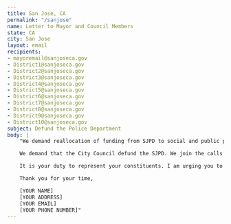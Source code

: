 ```yaml
---
title: San Jose, CA
permalink: "/sanjose"
name: Letter to Mayor and Council Members
state: CA
city: San Jose
layout: email
recipients:
- mayoremail@sanjoseca.gov
- District1@sanjoseca.gov
- District2@sanjoseca.gov
- District3@sanjoseca.gov
- District4@sanjoseca.gov
- District5@sanjoseca.gov
- District6@sanjoseca.gov
- District7@sanjoseca.gov
- District8@sanjoseca.gov
- District9@sanjoseca.gov
- District10@sanjoseca.gov
subject: Defund the Police Department
body: |
    "We demand reallocation of funding from SJPD to social and public programming that takes place in our communities, demand regulation ensure oversight board for public spending. It is an outrage that 44% of the city funding goes towards the Police Department. It has seen a rise in overtime pay which, more often than not, is paid out to officers responsible for harassing the unhoused, and Black, Indigenous, people of color.

    We demand that the City Council defund the SJPD. We join the calls of those across the country to #DefundThePolice. We demand a budget that adequately and effectively meets the needs of at-risk San Jose residents during this trying and uncertain time, when livelihoods are on the line. We demand a budget that supports community wellbeing, rather than empowers the police forces that tear them apart.

    It is your duty to represent your constituents. I am urging you to completely revise the San Jose city budget for 2020-2021 fiscal year, and to fund #CareNotCops. Public opinion is with me.

    Thank you for your time,

    [YOUR NAME]
    [YOUR ADDRESS] 
    [YOUR EMAIL]
    [YOUR PHONE NUMBER]"
---
```


